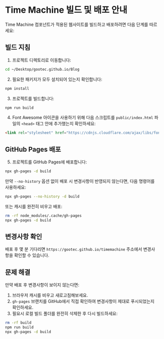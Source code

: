 # Time Machine 빌드 및 배포 안내

Time Machine 컴포넌트가 적용된 웹사이트를 빌드하고 배포하려면 다음 단계를 따르세요:

## 빌드 지침

1. 프로젝트 디렉토리로 이동합니다:
```bash
cd ~/Desktop/gootec.github.io/Blog
```

2. 필요한 패키지가 모두 설치되어 있는지 확인합니다:
```bash
npm install
```

3. 프로젝트를 빌드합니다:
```bash
npm run build
```

4. Font Awesome 아이콘을 사용하기 위해 다음 스크립트를 `public/index.html` 파일의 `<head>` 태그 안에 추가했는지 확인하세요:
```html
<link rel="stylesheet" href="https://cdnjs.cloudflare.com/ajax/libs/font-awesome/6.2.0/css/all.min.css">
```

## GitHub Pages 배포

5. 프로젝트를 GitHub Pages에 배포합니다:
```bash
npx gh-pages -d build
```

만약 `--no-history` 옵션 없이 배포 시 변경사항이 반영되지 않는다면, 다음 명령어를 사용하세요:
```bash
npx gh-pages --no-history -d build
```

또는 캐시를 완전히 비우고 배포:
```bash
rm -rf node_modules/.cache/gh-pages
npx gh-pages -d build
```

## 변경사항 확인

배포 후 몇 분 기다리면 `https://gootec.github.io/timemachine` 주소에서 변경사항을 확인할 수 있습니다.

## 문제 해결

만약 배포 후 변경사항이 보이지 않는다면:
1. 브라우저 캐시를 비우고 새로고침해보세요.
2. `gh-pages` 브랜치를 GitHub에서 직접 확인하여 변경사항이 제대로 푸시되었는지 확인하세요.
3. 필요시 로컬 빌드 폴더를 완전히 삭제한 후 다시 빌드하세요:
```bash
rm -rf build
npm run build
npx gh-pages -d build
```